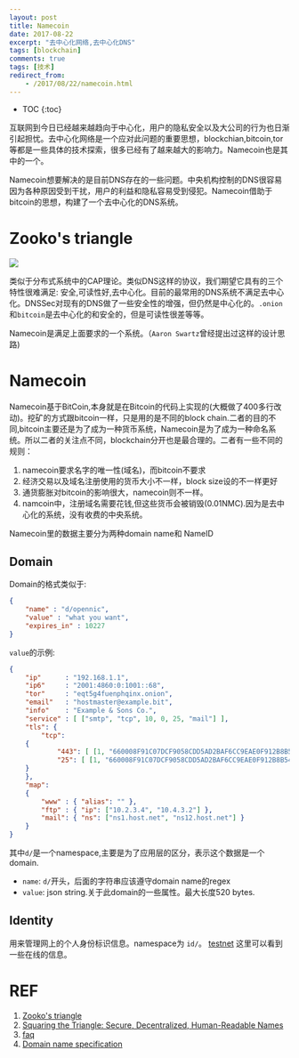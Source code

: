 ```yaml
---
layout: post
title: Namecoin
date: 2017-08-22
excerpt: "去中心化网络,去中心化DNS"
tags: [blockchain]
comments: true
tags: [技术]
redirect_from:
    - /2017/08/22/namecoin.html
---
```


* TOC
{:toc}

互联网到今日已经越来越趋向于中心化，用户的隐私安全以及大公司的行为也日渐引起担忧。去中心化网络是一个应对此问题的重要思想，blockchian,bitcoin,tor等都是一些具体的技术探索，很多已经有了越来越大的影响力。Namecoin也是其中的一个。

Namecoin想要解决的是目前DNS存在的一些问题。中央机构控制的DNS很容易因为各种原因受到干扰，用户的利益和隐私容易受到侵犯。Namecoin借助于bitcoin的思想，构建了一个去中心化的DNS系统。

# Zooko's triangle

![](https://upload.wikimedia.org/wikipedia/commons/thumb/5/5c/Zooko%27s_Triangle.svg/440px-Zooko%27s_Triangle.svg.png)

类似于分布式系统中的CAP理论。类似DNS这样的协议，我们期望它具有的三个特性很难满足: 安全,可读性好,去中心化。目前的最常用的DNS系统不满足去中心化。DNSSec对现有的DNS做了一些安全性的增强，但仍然是中心化的。`.onion`和`bitcoin`是去中心化的和安全的，但是可读性很差等等。

Namecoin是满足上面要求的一个系统。（`Aaron Swartz`曾经提出过这样的设计思路)


# Namecoin
Namecoin基于BitCoin,本身就是在Bitcoin的代码上实现的(大概做了400多行改动)。挖矿的方式跟bitcoin一样，只是用的是不同的block chain.二者的目的不同,bitcoin主要还是为了成为一种货币系统，Namecoin是为了成为一种命名系统。所以二者的关注点不同，blockchain分开也是最合理的。二者有一些不同的规则：

1. namecoin要求名字的唯一性(域名)，而bitcoin不要求
2. 经济交易以及域名注册使用的货币大小不一样，block size设的不一样更好
3. 通货膨胀对bitcoin的影响很大，namecoin则不一样。
4. namcoin中，注册域名需要花钱,但这些货币会被销毁(0.01NMC).因为是去中心化的系统，没有收费的中央系统。


Namecoin里的数据主要分为两种domain name和 NameID

## Domain
Domain的格式类似于:

```json
{ 
    "name" : "d/opennic", 
    "value" : "what you want", 
    "expires_in" : 10227 
}
```

`value`的示例:
```json
{
    "ip"      : "192.168.1.1",
    "ip6"     : "2001:4860:0:1001::68",
    "tor"     : "eqt5g4fuenphqinx.onion",
    "email"   : "hostmaster@example.bit",
    "info"    : "Example & Sons Co.",
    "service" : [ ["smtp", "tcp", 10, 0, 25, "mail"] ],
    "tls": {
        "tcp": 
	{
            "443": [ [1, "660008F91C07DCF9058CDD5AD2BAF6CC9EAE0F912B8B54744CB7643D7621B787", 1] ],
            "25": [ [1, "660008F91C07DCF9058CDD5AD2BAF6CC9EAE0F912B8B54744CB7643D7621B787", 1] ]
	}
    },
    "map":
    {
        "www" : { "alias": "" },
        "ftp" : { "ip": ["10.2.3.4", "10.4.3.2"] },
        "mail": { "ns": ["ns1.host.net", "ns12.host.net"] }
    }
}
```


其中`d/`是一个namespace,主要是为了应用层的区分，表示这个数据是一个domain.

* `name`: `d/`开头，后面的字符串应该遵守domain name的regex
* `value`: json string.关于此domain的一些属性。最大长度520 bytes.


## Identity

用来管理网上的个人身份标识信息。namespace为 `id/`。 [testnet](http://testnet.explorer.namecoin.info/n/1860%7c) 
这里可以看到一些在线的信息。





# REF
1. [Zooko's triangle](https://en.wikipedia.org/wiki/Zooko%27s_triangle)
2. [Squaring the Triangle: Secure, Decentralized, Human-Readable Names](http://www.aaronsw.com/weblog/squarezooko)
3. [faq](https://squaretriangle.jottit.com/faq)
4. [Domain name specification](https://wiki.namecoin.org/index.php?title=Domain_Name_Specification)
